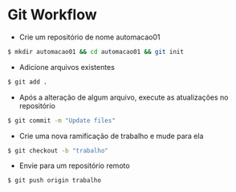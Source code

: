 # Git Workflow

* Crie um repositório de nome automacao01

```bash
$ mkdir automacao01 && cd automacao01 && git init
```

* Adicione arquivos existentes

```bash
$ git add .
```

* Após a alteração de algum arquivo, execute as atualizações no repositório

```bash
$ git commit -m "Update files"
```

* Crie uma nova ramificação de trabalho e mude para ela

```bash
$ git checkout -b "trabalho"
```

* Envie para um repositório remoto

```bash
$ git push origin trabalho
```